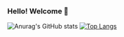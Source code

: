 ### Hello! Welcome 👋

![Anurag's GitHub stats](https://github-readme-stats.vercel.app/api?username=thiagocalvi&show_icons=true&theme=highcontrast)
[![Top Langs](https://github-readme-stats.vercel.app/api/top-langs/?username=thiagocalvi&layout=demo)](https://github.com/anuraghazra/github-readme-stats)


